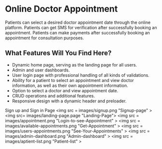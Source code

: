 # Online Doctor Appointment

Patients can select a desired doctor appointment date through the online platform. 
Patients can get SMS for verification after successfully booking an appointment.
Patients can make payments after successfully booking an appointment for consultation purposes.


## What Features Will You Find Here?
- Dynamic home page, serving as the landing page for all users.
- Admin and user dashboards.
- User login page with professional handling of all kinds of validations.
- Ability for a patient to select an appointment and view doctor information, as well as their own appointment information.
- Option to select a doctor and view appointment date.
- CRUD operations and additional features.
- Responsive design with a dynamic header and preloader.


Sign up and Sign in Page
<img src = images/signup.png "Signup-page" >
<img src= images/landing-page.page "Landing-Page">
<img src = images/appointment.png "Login-to-see-Appointment" >
<img src = images/available-appointments.png "Get-Appointment" >
<img src = images/users-appointments.png "See-Your-Appointments" >
<img src = images/admin-dashboard.png "Admin-dashboard" >
<img src = images/aptient-list.png "Patient-list" >

